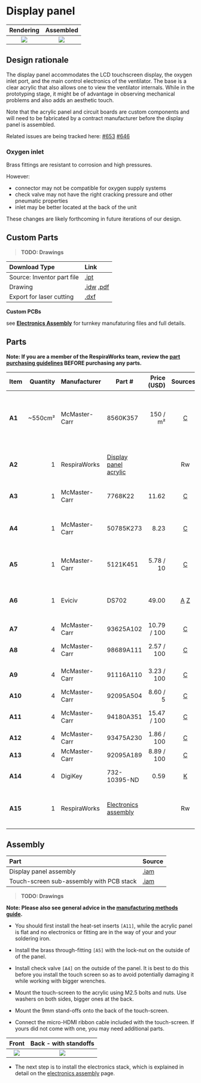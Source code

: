 # Display panel

| Rendering | Assembled |
|:-------------------------:|:-------------------------:|
| ![](images/display_panel_assembly_rendering.jpg) | ![](images/everything.jpg) |

## Design rationale

The display panel accommodates the LCD touchscreen display, the oxygen inlet port, and the main control electronics of the ventilator. The base is a clear acrylic
that also allows one to view the ventilator internals. While in the prototyping stage, it might be of advantage
in observing mechanical problems and also adds an aesthetic touch.

Note that the acrylic panel and circuit boards are custom components and will need to be fabricated by a contract manufacturer before the display panel is assembled.

Related issues are being tracked here:
[#653](https://github.com/RespiraWorks/Ventilator/issues/653)
[#646](https://github.com/RespiraWorks/Ventilator/issues/646)

### Oxygen inlet

Brass fittings are resistant to corrosion and high pressures.

However:
* connector may not be compatible for oxygen supply systems
* check valve may not have the right cracking pressure and other pneumatic properties
* inlet may be better located at the back of the unit

These changes are likely forthcoming in future iterations of our design.

## Custom Parts

> **TODO: Drawings**

| Download Type | Link   |
|:--------------|:-------|
| Source: Inventor part file | [.ipt](display_panel_acrylic_plate.ipt) |
| Drawing                    | [.idw](display_panel_acrylic_plate.idw) [.pdf](display_panel_acrylic_plate.pdf) |
| Export for laser cutting   | [.dxf](display_panel_acrylic_plate.dxf) |

**Custom PCBs**

see **[Electronics Assembly](electronics_assembly)** for turnkey manufaturing files and full details.

## Parts

**Note: If you are a member of the RespiraWorks team, review the [part purchasing guidelines][ppg]
BEFORE purchasing any parts.**

[ppg]: ../../purchasing_guidelines.md

| Item  | Quantity | Manufacturer  | Part #                   | Price (USD)  | Sources[*][ppg]| Notes |
| ----- |---------:| ------------- | ------------------------ | ------------:|:--------------:|:------|
|**A1** | ~550cm²  | McMaster-Carr | 8560K357                 | 150 / m²     | [C][a1mcmc]    | 1/4" (6.35mm) thick clear acrylic sheet, to make `[A2]` below |
|**A2** | 1        | RespiraWorks  | [Display panel acrylic][a2rw] |         | Rw             | Upper acrylic face panel, cut from acrylic `[A1]` |
|**A3** | 1        | McMaster-Carr | 7768K22                  | 11.62        | [C][a3mcmc]    | brass threaded check valve |
|**A4** | 1        | McMaster-Carr | 50785K273                | 8.23         | [C][a4mcmc]    | through-wall straight connector, 1/4NPT female |
|**A5** | 1        | McMaster-Carr | 5121K451                 | 5.78 / 10    | [C][a5mcmc]    | 1/4 NPT x 1/4" ID barbed adapter |
|**A6** | 1        | Eviciv        | DS702                    | 49.00        | [A][a6ali] [Z][a6amzn]| 7" capacitive touchscreen with speakers |
|**A7** | 4        | McMaster-Carr | 93625A102                | 10.79 / 100  | [C][a7mcmc]    | M2.5 locknut |
|**A8** | 4        | McMaster-Carr | 98689A111                | 2.57 / 100   | [C][a8mcmc]    | M2.5 washer, 5mm OD |
|**A9** | 4        | McMaster-Carr | 91116A110                | 3.23 / 100   | [C][a9mcmc]    | M2.5 washer, 8mm OD |
|**A10**| 4        | McMaster-Carr | 92095A504                | 8.60 / 5     | [C][a10mcmc]   | M2.5 screw, 14mm |
|**A11**| 4        | McMaster-Carr | 94180A351                | 15.47 / 100  | [C][a11mcmc]   | Heat-set inserts for M4 screws |
|**A12**| 4        | McMaster-Carr | 93475A230                | 1.86 / 100   | [C][a12mcmc]   | M4 washer, 9mm OD |
|**A13**| 4        | McMaster-Carr | 92095A189                | 8.89 / 100   | [C][a13mcmc]   | M4 screw, 8mm |
|**A14**| 4        | DigiKey       | 732-10395-ND             | 0.59         | [K][a14key]    | M2.5 standoff, 9mm |
|**A15**| 1        | RespiraWorks  | [Electronics assembly][a15rw] |         | Rw             | Most electrical and computing components |

[a1mcmc]:  https://www.mcmaster.com/8560K357/
[a2rw]:    #custom-parts
[a3mcmc]:  https://www.mcmaster.com/7768K22/
[a4mcmc]:  https://www.mcmaster.com/50785K273/
[a5mcmc]:  https://www.mcmaster.com/5121K451
[a6ali]:   https://www.aliexpress.com/item/4000747984746.html
[a6amzn]:  https://www.amazon.com/Eviciv-Portable-Monitor-Display-1024X600/dp/B07L6WT77H
[a7mcmc]:  https://www.mcmaster.com/93625A102/
[a8mcmc]:  https://www.mcmaster.com/98689A111/
[a9mcmc]:  https://www.mcmaster.com/91116A110/
[a10mcmc]: https://www.mcmaster.com/92095A504/
[a11mcmc]: https://www.mcmaster.com/94180A351/
[a12mcmc]: https://www.mcmaster.com/93475A230/
[a13mcmc]: https://www.mcmaster.com/92095A189/
[a14key]:  https://www.digikey.com/en/products/detail/w-rth-elektronik/971090151/6174614
[a15rw]:   electronics

## Assembly

| Part  | Source |
|:------|:-------|
| Display panel assembly    | [.iam](display_panel_assembly.iam) |
| Touch-screen sub-assembly with PCB stack | [.iam](display_and_PCB_stack_assembly.iam)       |

> **TODO: Drawings**

**Note: Please also see general advice in the [manufacturing methods guide](../../methods).**

* You should first install the heat-set inserts `[A11]`, while the acrylic panel is flat and no electronics or fitting
  are in the way of your and your soldering iron.

* Install the brass through-fitting `[A5]` with the lock-nut on the outside of of the panel.

* Install check valve `[A4]` on the outside of the panel. It is best to do this before you install the touch screen
  so as to avoid potentially damaging it while working with bigger wrenches.

* Mount the touch-screen to the acrylic using M2.5 bolts and nuts. Use washers on both sides, bigger ones at the back.

* Mount the 9mm stand-offs onto the back of the touch-screen.

* Connect the micro-HDMI ribbon cable included with the touch-screen. If yours did not come with one, you
  may need additional parts.

|  Front            |  Back - with standoffs  |
:------------------:|:-----------------:|
![](images/front.jpg)  |  ![](images/back.jpg)  |

* The next step is to install the electronics stack, which is explained in detail on the
  [electronics assembly](electronics) page.
